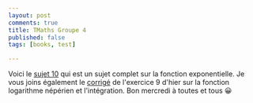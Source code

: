 ```yaml
---
layout: post
comments: true
title: TMaths Groupe 4
published: false
tags: [books, test]

---
```


Voici le [sujet 10](https://github.com/raveluz/raveluz.github.io/blob/master/pdf/Jour10.pdf) qui est un sujet complet sur la fonction exponentielle.
Je vous joins également le [corrigé](https://github.com/raveluz/raveluz.github.io/blob/master/pdf/Correction.Jour9.pdf) de l'exercice 9 d'hier sur la fonction logarithme népérien et l'intégration. Bon mercredi à toutes et tous :grinning:

